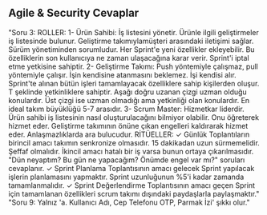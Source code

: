 ## Agile & Security Cevaplar
"Soru 3: ROLLER: 1- Ürün Sahibi: İş listesini yönetir. Ürünle ilgili geliştirmeler iş listesinde bulunur. Geliştirme takımıylamüşteri arasındaki iletişimi sağlar. Sürüm yönetiminden sorumludur. Her Sprint'e yeni özellikler ekleyebilir. Bu özelliklerin son kullanıcıya ne zaman ulaşacağına karar verir. Sprint'i iptal etme yetkisine sahiptir. 2- Geliştirme Takımı: Push yöntemiyle çalışmaz, pull yöntemiyle çalışır. İşin kendisine atanmasını beklemez. İşi kendisi alır. Sprint'te alınan bütün işleri tamamlayacak özelliklere sahip kişilerden oluşur. T şeklinde yetkinliklere sahiptir. Aşağı doğru uzanan çizgi uzman olduğu konulardır. Üst çizgi ise uzman olmadığı ama yetkinliği olan konulardır. En ideal takım büyüklüğü 5-7 arasıdır. 3- Scrum Master: Hizmetkar liderdir. Ürün sahibi iş listesinin nasıl oluşturulacağını bilmiyor olabilir. Onu öğreterek hizmet eder. Geliştirme takımının önüne çıkan engelleri kaldırarak hizmet eder. Anlaşmazlıklarda ara bulucudur. RİTÜELLER: ✓ Günlük Toplantıların birincil amacı takımın senkronize olmasıdır. 15 dakikadan uzun sürmemelidir. Şeffaf olmalıdır. İkincil amacı hatalı bir iş varsa bunun ortaya çıkarılmasıdır. "Dün neyaptım? Bu gün ne yapacağım? Önümde engel var mı?" soruları cevaplanır. ✓ Sprint Planlama Toplantısının amacı gelecek Sprint yapılacak işlerin planlamasını yapmaktır. Sprint uzunluğunun %5'i kadar zamanda tamamlanmalıdır. ✓ Sprint Değerlendirme Toplantısının amacı geçen Sprint için tamamlanan özellikleri scrum takımı dışındaki paydaşlarla paylaşmaktır."
"Soru 9: Yalnız 'a. Kullanıcı Adı, Cep Telefonu OTP, Parmak İzi' şıkkı olur."

